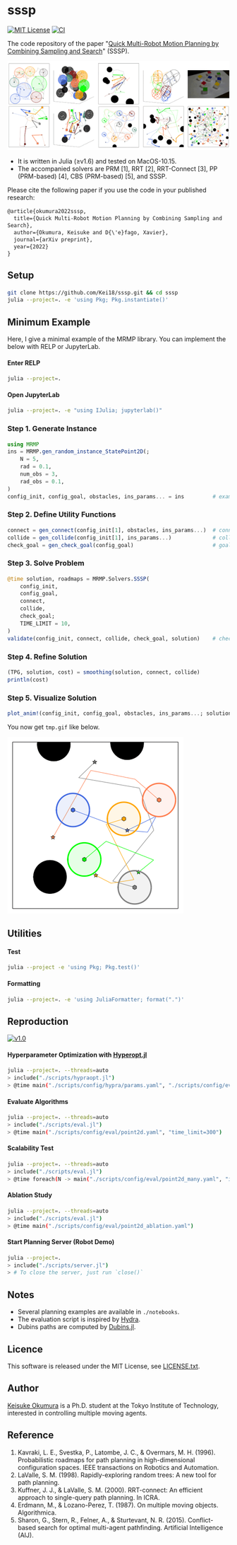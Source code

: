 sssp
===
[![MIT License](http://img.shields.io/badge/license-MIT-blue.svg?style=flat)](LICENCE.txt)
[![CI](https://github.com/Kei18/sssp/actions/workflows/ci.yaml/badge.svg?branch=dev)](https://github.com/Kei18/sssp/actions/workflows/ci.yaml)

The code repository of the paper "[Quick Multi-Robot Motion Planning by Combining Sampling and Search](https://kei18.github.io/sssp/)" (SSSP).

![](./assets/demo_reduced.gif)

- It is written in Julia (≥v1.6) and tested on MacOS-10.15.
- The accompanied solvers are PRM [1], RRT [2], RRT-Connect [3], PP (PRM-based) [4], CBS (PRM-based) [5], and SSSP.

Please cite the following paper if you use the code in your published research:

```
@article{okumura2022sssp,
  title={Quick Multi-Robot Motion Planning by Combining Sampling and Search},
  author={Okumura, Keisuke and D{\'e}fago, Xavier},
  journal={arXiv preprint},
  year={2022}
}
```

## Setup

```sh
git clone https://github.com/Kei18/sssp.git && cd sssp
julia --project=. -e 'using Pkg; Pkg.instantiate()'
```

## Minimum Example

Here, I give a minimal example of the MRMP library. You can implement the below with RELP or JupyterLab.

#### Enter RELP
```sh
julia --project=.
```

#### Open JupyterLab

```sh
julia --project=. -e "using IJulia; jupyterlab()"
```

### Step 1. Generate Instance
```jl
using MRMP
ins = MRMP.gen_random_instance_StatePoint2D(;
    N = 5,
    rad = 0.1,
    num_obs = 3,
    rad_obs = 0.1,
)
config_init, config_goal, obstacles, ins_params... = ins         # example of ins_params: radius, base positions of arms
```

### Step 2. Define Utility Functions
```jl
connect = gen_connect(config_init[1], obstacles, ins_params...)  # connection checker
collide = gen_collide(config_init[1], ins_params...)             # collision checker
check_goal = gen_check_goal(config_goal)                         # goal judge
```

### Step 3. Solve Problem
```jl
@time solution, roadmaps = MRMP.Solvers.SSSP(
    config_init,
    config_goal,
    connect,
    collide,
    check_goal;
    TIME_LIMIT = 10,
)
validate(config_init, connect, collide, check_goal, solution)    # check validity of solution
```

### Step 4. Refine Solution
```jl
(TPG, solution, cost) = smoothing(solution, connect, collide)
println(cost)
```

### Step 5. Visualize Solution
```jl
plot_anim!(config_init, config_goal, obstacles, ins_params...; solution=solution, interpolate_depth=2)
```

You now get `tmp.gif` like below.

![](./assets/minimum-example.gif)


## Utilities

#### Test
```sh
julia --project -e 'using Pkg; Pkg.test()'
```

#### Formatting
```sh
julia --project=. -e 'using JuliaFormatter; format(".")'
```

## Reproduction

[![v1.0](https://img.shields.io/badge/tag-v1.0-blue)](https://github.com/Kei18/sssp/releases/tag/v1.0)

#### Hyperparameter Optimization with [Hyperopt.jl](https://github.com/baggepinnen/Hyperopt.jl)
```sh
julia --project=. --threads=auto
> include("./scripts/hypraopt.jl")
> @time main("./scripts/config/hypra/params.yaml", "./scripts/config/eval/point2d.yaml")
```

#### Evaluate Algorithms

```sh
julia --project=. --threads=auto
> include("./scripts/eval.jl")
> @time main("./scripts/config/eval/point2d.yaml", "time_limit=300")
```

#### Scalability Test
```sh
julia --project=. --threads=auto
> include("./scripts/eval.jl")
> @time foreach(N -> main("./scripts/config/eval/point2d_many.yaml", "instance.N=$N"), 10:10:50)
```

#### Ablation Study
```sh
julia --project=. --threads=auto
> include("./scripts/eval.jl")
> @time main("./scripts/config/eval/point2d_ablation.yaml")
```

#### Start Planning Server (Robot Demo)
```sh
julia --project=.
> include("./scripts/server.jl")
> # To close the server, just run `close()`
```

## Notes
- Several planning examples are available in `./notebooks`.
- The evaluation script is inspired by [Hydra](https://hydra.cc/).
- Dubins paths are computed by [Dubins.jl](https://github.com/kaarthiksundar/Dubins.jl).

## Licence
This software is released under the MIT License, see [LICENSE.txt](LICENCE.txt).

## Author
[Keisuke Okumura](https://kei18.github.io) is a Ph.D. student at the Tokyo Institute of Technology, interested in controlling multiple moving agents.

## Reference
1. Kavraki, L. E., Svestka, P., Latombe, J. C., & Overmars, M. H. (1996).
   Probabilistic roadmaps for path planning in high-dimensional configuration spaces.
   IEEE transactions on Robotics and Automation.
1. LaValle, S. M. (1998). Rapidly-exploring random trees: A new tool for path planning.
1. Kuffner, J. J., & LaValle, S. M. (2000).
   RRT-connect: An efficient approach to single-query path planning.
   In ICRA.
1. Erdmann, M., & Lozano-Perez, T. (1987). On multiple moving objects. Algorithmica.
1. Sharon, G., Stern, R., Felner, A., & Sturtevant, N. R. (2015).
   Conflict-based search for optimal multi-agent pathfinding.
   Artificial Intelligence (AIJ).
